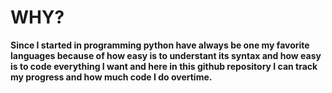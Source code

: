 # WHY?

**Since I started in programming python have always be one my favorite languages 
because of how easy is to understant its syntax and how easy is to code everything
I want and here in this github repository I can track my progress and how much code 
I do overtime.**

